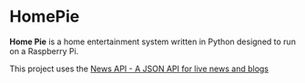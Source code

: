 # HomePie
**Home Pie** is a home entertainment system written in Python designed to run on a Raspberry Pi.

This project uses the [News API - A JSON API for live news and blogs](https://newsapi.org/)
